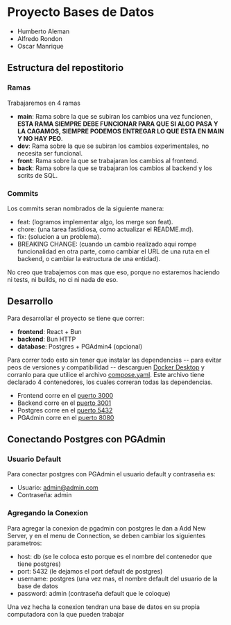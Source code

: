 # Proyecto Bases de Datos

- Humberto Aleman
- Alfredo Rondon
- Oscar Manrique

## Estructura del repostitorio

### Ramas

Trabajaremos en 4 ramas

- **main**: Rama sobre la que se subiran los cambios una vez funcionen, **ESTA RAMA SIEMPRE DEBE FUNCIONAR PARA QUE SI ALGO PASA Y LA CAGAMOS, SIEMPRE PODEMOS ENTREGAR LO QUE ESTA EN MAIN Y NO HAY PEO**.
- **dev**: Rama sobre la que se subiran los cambios experimentales, no necesita ser funcional.
- **front**: Rama sobre la que se trabajaran los cambios al frontend.
- **back**: Rama sobre la que se trabajaran los cambios al backend y los scrits de SQL.

### Commits

Los commits seran nombrados de la siguiente manera:

- feat: <contenido> (logramos implementar algo, los merge son feat).
- chore: <contenido> (una tarea fastidiosa, como actualizar el README.md).
- fix: <contenido> (solucion a un problema).
- BREAKING CHANGE: <contenido> (cuando un cambio realizado aqui rompe funcionalidad en otra parte, como cambiar el URL de una ruta en el backend, o cambiar la estructura de una entidad).

No creo que trabajemos con mas que eso, porque no estaremos haciendo ni tests, ni builds, no ci ni nada de eso.

## Desarrollo

Para desarrollar el proyecto se tiene que correr:

- **frontend**: React + Bun
- **backend**: Bun HTTP
- **database**: Postgres + PGAdmin4 (opcional)

Para correr todo esto sin tener que instalar las dependencias -- para evitar peos de versiones y compatibilidad -- descarguen [Docker Desktop](https://www.docker.com/products/docker-desktop/) y corranlo para que utilice el archivo [compose.yaml](https://github.com/HumbertoAleman/ACAUCAB_BasesDeDatos/blob/main/compose.yaml). Este archivo tiene declarado 4 contenedores, los cuales correran todas las dependencias.

- Frontend corre en el [puerto 3000](127.0.0.1:3000)
- Backend corre en el [puerto 3001](127.0.0.1:3001)
- Postgres corre en el [puerto 5432](127.0.0.1:5432)
- PGAdmin corre en el [puerto 8080](127.0.0.1:8080)

## Conectando Postgres con PGAdmin

### Usuario Default

Para conectar postgres con PGAdmin el usuario default y contraseña es:

- Usuario: admin@admin.com
- Contraseña: admin

### Agregando la Conexion

Para agregar la conexion de pgadmin con postgres le dan a Add New Server, y en el menu de Connection, se deben cambiar los siguientes parametros:

- host: db (se le coloca esto porque es el nombre del contenedor que tiene postgres)
- port: 5432 (le dejamos el port default de postgres)
- username: postgres (una vez mas, el nombre default del usuario de la base de datos
- password: admin (contraseña default que le coloque)

Una vez hecha la conexion tendran una base de datos en su propia computadora con la que pueden trabajar
